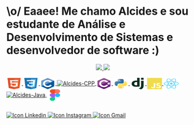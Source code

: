 # \o/ Eaaee! Me chamo Alcides e sou estudante de Análise e Desenvolvimento de Sistemas e desenvolvedor de software :)

<div align = "center">
    <a href = "https://github.com/alcides07">
    <img height = "180em" src = "https://github-readme-stats.vercel.app/api?username=alcides07&show_icons=true&theme=radical&include_all_commits=true&count_private=true&hide=prs&locale=pt-br&border_radius=10&title_color=EC90EF&text_color=EFEFEF&icon_color=EBFC87"/>
    <img height = "180em" src = "https://github-readme-stats.vercel.app/api/top-langs/?username=alcides07&langs_count=10&layout=compact&langs_count=7&theme=radical&locale=pt-br&border_radius=12&title_color=EC90EF&text_color=EFEFEF"/>
</div>
    
<div style = "display: inline_block"><br>
    <img align = "center" alt = "Alcides-HTML" height = "30" width = "40" src = "https://raw.githubusercontent.com/devicons/devicon/master/icons/html5/html5-original.svg">
    <img align = "center" alt = "Alcides-CSS" height = "30" width = "40" src = "https://raw.githubusercontent.com/devicons/devicon/master/icons/css3/css3-original.svg">
    <img align = "center" alt = "Alcides-C" height = "30" width = "40" src = "https://raw.githubusercontent.com/devicons/devicon/master/icons/c/c-original.svg">
    <img align = "center" alt = "Alcides-CPP" height = "30" width = "40" src = "https://raw.githubusercontent.com/jmnote/z-icons/master/svg/cpp.svg">
    <img align = "center" alt = "Alcides-Csharp" height = "30" width = "40" src = "https://raw.githubusercontent.com/devicons/devicon/master/icons/csharp/csharp-original.svg">
    <img align = "center" alt = "Alcides-Python" height = "30" width = "40" src = "https://raw.githubusercontent.com/devicons/devicon/master/icons/python/python-original.svg">
    <img align = "center" alt = "Alcides-Django" height = "30" width = "40" src = "https://github.com/devicons/devicon/blob/master/icons/django/django-plain.svg">
    <img align = "center" alt = "Alcides-JS" height = "30" width = "40" src = "https://raw.githubusercontent.com/devicons/devicon/master/icons/javascript/javascript-plain.svg">
    <img align = "center" alt = "Alcides-React" height = "30" width = "40" src = "https://github.com/devicons/devicon/blob/master/icons/react/react-original.svg">
    <img align = "center" alt = "Alcides-Java" height = "30" width = "40" src = "https://raw.githubusercontent.com/jmnote/z-icons/master/svg/java.svg">
    <img align = "center" alt = "Alcides-Figma" height = "30" width = "40" src = "https://github.com/devicons/devicon/blob/master/icons/figma/figma-original.svg">
</div>
    
##
    
<div> 
    <a href = "https://www.linkedin.com/in/alcides-dantas-ba4583224/" target = "_blank"> <img src = "https://svgshare.com/i/g4G.svg" title = "Icon Linkedin"/> </a>
    <a href = "https://instagram.com/alcides07" target = "_blank"><img src = "https://svgshare.com/i/g3s.svg" title = "Icon Instagram"/> </a>
    <a href = "mailto:alcidesdantasdj@gmail.com" target = "_blank"><img src = "https://svgshare.com/i/g3F.svg" title = "Icon Gmail"/> </a> 
</div>
